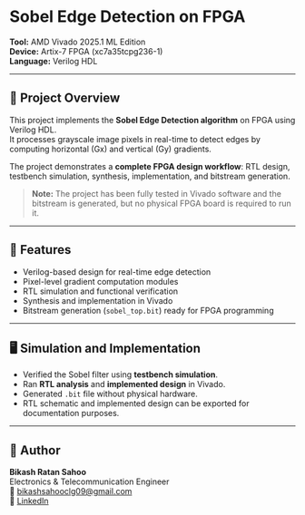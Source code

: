 # Sobel Edge Detection on FPGA

**Tool:** AMD Vivado 2025.1 ML Edition  
**Device:** Artix-7 FPGA (xc7a35tcpg236-1)  
**Language:** Verilog HDL  

---

## 🎯 Project Overview
This project implements the **Sobel Edge Detection algorithm** on FPGA using Verilog HDL.  
It processes grayscale image pixels in real-time to detect edges by computing horizontal (Gx) and vertical (Gy) gradients.  

The project demonstrates a **complete FPGA design workflow**: RTL design, testbench simulation, synthesis, implementation, and bitstream generation.  

> **Note:** The project has been fully tested in Vivado software and the bitstream is generated, but no physical FPGA board is required to run it.

---

## 🧩 Features
- Verilog-based design for real-time edge detection  
- Pixel-level gradient computation modules  
- RTL simulation and functional verification  
- Synthesis and implementation in Vivado  
- Bitstream generation (`sobel_top.bit`) ready for FPGA programming

---

## 🖥️ Simulation and Implementation
- Verified the Sobel filter using **testbench simulation**.  
- Ran **RTL analysis** and **implemented design** in Vivado.  
- Generated `.bit` file without physical hardware.  
- RTL schematic and implemented design can be exported for documentation purposes.

---

## 👤 Author
**Bikash Ratan Sahoo**  
Electronics & Telecommunication Engineer  
📧 [bikashsahooclg09@gmail.com](mailto:bikashsahooclg09@gmail.com)  
🔗 [LinkedIn](https://www.linkedin.com/in/bikashsahoo09)

